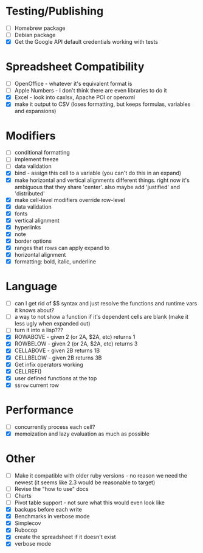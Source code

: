 # Testing/Publishing

- [ ] Homebrew package
- [ ] Debian package
- [x] Get the Google API default credentials working with tests

# Spreadsheet Compatibility

- [ ] OpenOffice - whatever it's equivalent format is
- [ ] Apple Numbers - I don't think there are even libraries to do it
- [x] Excel - look into caxlsx, Apache POI or openxml
- [x] make it output to CSV (loses formatting, but keeps formulas, variables and expansions)

# Modifiers 

- [ ] conditional formatting
- [ ] implement freeze
- [ ] data validation
- [x] bind - assign this cell to a variable (you can't do this in an expand)
- [x] make horizontal and vertical alignments different things. right now it's ambiguous that they share 'center'.  also maybe add 'justified' and 'distributed'
- [x] make cell-level modifiers override row-level
- [x] data validation
- [x] fonts
- [x] vertical alignment
- [x] hyperlinks
- [x] note
- [x] border options
- [x] ranges that rows can apply expand to
- [x] horizontal alignment
- [x] formatting: bold, italic, underline

# Language

- [ ] can I get rid of $$ syntax and just resolve the functions and runtime vars it knows about?
- [ ] a way to not show a function if it's dependent cells are blank (make it less ugly when expanded out)
- [ ] turn it into a lisp???
- [x] ROWABOVE - given 2 (or 2A, $2A, etc) returns 1
- [x] ROWBELOW - given 2 (or 2A, $2A, etc) returns 3
- [x] CELLABOVE - given 2B returns 1B
- [x] CELLBELOW - given 2B returns 3B
- [x] Get infix operators working
- [x] CELLREF()
- [x] user defined functions at the top
- [x] `$$row` current row

# Performance

- [ ] concurrently process each cell?
- [x] memoization and lazy evaluation as much as possible

# Other

- [ ] Make it compatible with older ruby versions - no reason we need the newest (it seems like 2.3 would be reasonable to target)
- [ ] Revise the "how to use" docs
- [ ] Charts
- [ ] Pivot table support - not sure what this would even look like
- [x] backups before each write
- [x] Benchmarks in verbose mode
- [x] Simplecov
- [X] Rubocop
- [x] create the spreadsheet if it doesn't exist
- [x] verbose mode
